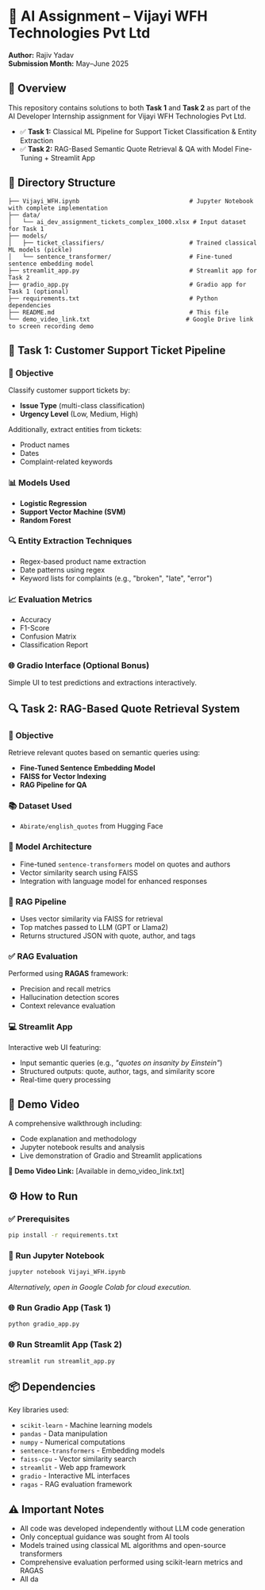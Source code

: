 # 🚀 AI Assignment – Vijayi WFH Technologies Pvt Ltd

**Author:** Rajiv Yadav  
**Submission Month:** May–June 2025

## 📌 Overview

This repository contains solutions to both **Task 1** and **Task 2** as part of the AI Developer Internship assignment for Vijayi WFH Technologies Pvt Ltd.

- ✅ **Task 1:** Classical ML Pipeline for Support Ticket Classification & Entity Extraction
- ✅ **Task 2:** RAG-Based Semantic Quote Retrieval & QA with Model Fine-Tuning + Streamlit App

## 📁 Directory Structure

```
├── Vijayi_WFH.ipynb                               # Jupyter Notebook with complete implementation
├── data/
│   └── ai_dev_assignment_tickets_complex_1000.xlsx # Input dataset for Task 1
├── models/
│   ├── ticket_classifiers/                        # Trained classical ML models (pickle)
│   └── sentence_transformer/                      # Fine-tuned sentence embedding model
├── streamlit_app.py                               # Streamlit app for Task 2
├── gradio_app.py                                  # Gradio app for Task 1 (optional)
├── requirements.txt                               # Python dependencies
├── README.md                                      # This file
└── demo_video_link.txt                           # Google Drive link to screen recording demo
```

## 🧠 Task 1: Customer Support Ticket Pipeline

### 🎯 Objective
Classify customer support tickets by:
- **Issue Type** (multi-class classification)
- **Urgency Level** (Low, Medium, High)

Additionally, extract entities from tickets:
- Product names
- Dates
- Complaint-related keywords

### 📊 Models Used
- **Logistic Regression**
- **Support Vector Machine (SVM)**
- **Random Forest**

### 🔍 Entity Extraction Techniques
- Regex-based product name extraction
- Date patterns using regex
- Keyword lists for complaints (e.g., "broken", "late", "error")

### 📈 Evaluation Metrics
- Accuracy
- F1-Score
- Confusion Matrix
- Classification Report

### 🌐 Gradio Interface (Optional Bonus)
Simple UI to test predictions and extractions interactively.

## 🔍 Task 2: RAG-Based Quote Retrieval System

### 🎯 Objective
Retrieve relevant quotes based on semantic queries using:
- **Fine-Tuned Sentence Embedding Model**
- **FAISS for Vector Indexing**
- **RAG Pipeline for QA**

### 📚 Dataset Used
- `Abirate/english_quotes` from Hugging Face

### 🧠 Model Architecture
- Fine-tuned `sentence-transformers` model on quotes and authors
- Vector similarity search using FAISS
- Integration with language model for enhanced responses

### 🧰 RAG Pipeline
- Uses vector similarity via FAISS for retrieval
- Top matches passed to LLM (GPT or Llama2)
- Returns structured JSON with quote, author, and tags

### ✅ RAG Evaluation
Performed using **RAGAS** framework:
- Precision and recall metrics
- Hallucination detection scores
- Context relevance evaluation

### 💻 Streamlit App
Interactive web UI featuring:
- Input semantic queries (e.g., *"quotes on insanity by Einstein"*)
- Structured outputs: quote, author, tags, and similarity score
- Real-time query processing

## 🎥 Demo Video

A comprehensive walkthrough including:
- Code explanation and methodology
- Jupyter notebook results and analysis
- Live demonstration of Gradio and Streamlit applications

**📎 Demo Video Link:** [Available in demo_video_link.txt]


## ⚙️ How to Run

### ✅ Prerequisites

```bash
pip install -r requirements.txt
```

### 🧪 Run Jupyter Notebook
```bash
jupyter notebook Vijayi_WFH.ipynb
```
*Alternatively, open in Google Colab for cloud execution.*

### 🌐 Run Gradio App (Task 1)
```bash
python gradio_app.py
```

### 🌐 Run Streamlit App (Task 2)
```bash
streamlit run streamlit_app.py
```

## 📦 Dependencies

Key libraries used:
- `scikit-learn` - Machine learning models
- `pandas` - Data manipulation
- `numpy` - Numerical computations
- `sentence-transformers` - Embedding models
- `faiss-cpu` - Vector similarity search
- `streamlit` - Web app framework
- `gradio` - Interactive ML interfaces
- `ragas` - RAG evaluation framework

## ⚠️ Important Notes

- All code was developed independently without LLM code generation
- Only conceptual guidance was sought from AI tools
- Models trained using classical ML algorithms and open-source transformers
- Comprehensive evaluation performed using scikit-learn metrics and RAGAS
- All da
